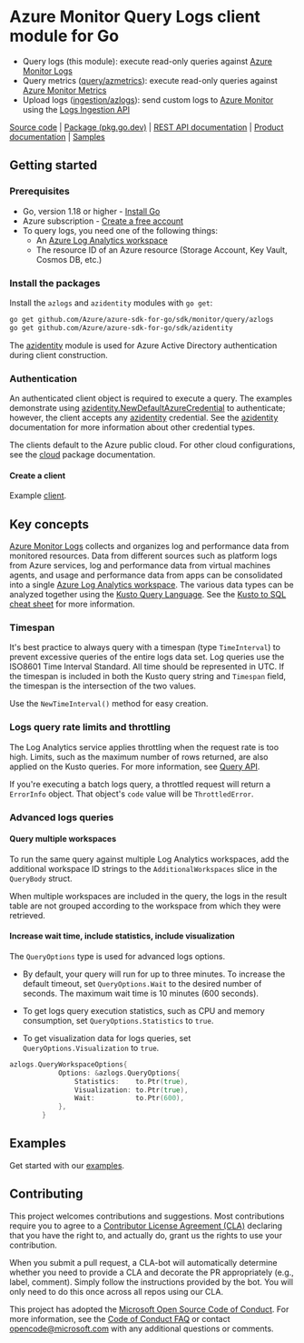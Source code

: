 # Azure Monitor Query Logs client module for Go

* Query logs (this module): execute read-only queries against [Azure Monitor Logs][logs_overview]
* Query metrics ([query/azmetrics][azmetrics]): execute read-only queries against [Azure Monitor Metrics][metrics_overview]
* Upload logs ([ingestion/azlogs][ingestion_azlogs]): send custom logs to [Azure Monitor][azure_monitor_overview] using the [Logs Ingestion API][ingestion_overview]

[Source code][source_code] | [Package (pkg.go.dev)][pkg_go] | [REST API documentation][monitor_rest_docs] | [Product documentation][monitor_docs] | [Samples][examples]

## Getting started

### Prerequisites

* Go, version 1.18 or higher - [Install Go](https://go.dev/doc/install)
* Azure subscription - [Create a free account][azure_sub]
* To query logs, you need one of the following things:
  * An [Azure Log Analytics workspace][log_analytics_workspace_create]
  * The resource ID of an Azure resource (Storage Account, Key Vault, Cosmos DB, etc.)

### Install the packages

Install the `azlogs` and `azidentity` modules with `go get`:

```bash
go get github.com/Azure/azure-sdk-for-go/sdk/monitor/query/azlogs
go get github.com/Azure/azure-sdk-for-go/sdk/azidentity
```

The [azidentity][azure_identity] module is used for Azure Active Directory authentication during client construction.

### Authentication

An authenticated client object is required to execute a query. The examples demonstrate using [azidentity.NewDefaultAzureCredential][default_cred_ref] to authenticate; however, the client accepts any [azidentity][azure_identity] credential. See the [azidentity][azure_identity] documentation for more information about other credential types.

The clients default to the Azure public cloud. For other cloud configurations, see the [cloud][cloud_documentation] package documentation.

#### Create a client

Example [client][example_client].

## Key concepts

[Azure Monitor Logs][logs_overview] collects and organizes log and performance data from monitored resources. Data from different sources such as platform logs from Azure services, log and performance data from virtual machines agents, and usage and performance data from apps can be consolidated into a single [Azure Log Analytics workspace][log_analytics_workspace]. The various data types can be analyzed together using the [Kusto Query Language][kusto_query_language]. See the [Kusto to SQL cheat sheet][kusto_to_sql] for more information.

### Timespan

It's best practice to always query with a timespan (type `TimeInterval`) to prevent excessive queries of the entire logs data set. Log queries use the ISO8601 Time Interval Standard. All time should be represented in UTC. If the timespan is included in both the Kusto query string and `Timespan` field, the timespan is the intersection of the two values.

Use the `NewTimeInterval()` method for easy creation.

### Logs query rate limits and throttling

The Log Analytics service applies throttling when the request rate is too high. Limits, such as the maximum number of rows returned, are also applied on the Kusto queries. For more information, see [Query API][service_limits].

If you're executing a batch logs query, a throttled request will return a `ErrorInfo` object. That object's `code` value will be `ThrottledError`.

### Advanced logs queries

#### Query multiple workspaces

To run the same query against multiple Log Analytics workspaces, add the additional workspace ID strings to the `AdditionalWorkspaces` slice in the `QueryBody` struct. 

When multiple workspaces are included in the query, the logs in the result table are not grouped according to the workspace from which they were retrieved.

#### Increase wait time, include statistics, include visualization

The `QueryOptions` type is used for advanced logs options.

* By default, your query will run for up to three minutes. To increase the default timeout, set `QueryOptions.Wait` to the desired number of seconds. The maximum wait time is 10 minutes (600 seconds).

* To get logs query execution statistics, such as CPU and memory consumption, set `QueryOptions.Statistics` to `true`.

* To get visualization data for logs queries, set `QueryOptions.Visualization` to `true`.

```go
azlogs.QueryWorkspaceOptions{
			Options: &azlogs.QueryOptions{
				Statistics:    to.Ptr(true),
				Visualization: to.Ptr(true),
				Wait:          to.Ptr(600),
			},
		}
```

## Examples

Get started with our [examples][examples].

## Contributing

This project welcomes contributions and suggestions. Most contributions require you to agree to a [Contributor License Agreement (CLA)][cla] declaring that you have the right to, and actually do, grant us the rights to use your contribution.

When you submit a pull request, a CLA-bot will automatically determine whether you need to provide a CLA and decorate
the PR appropriately (e.g., label, comment). Simply follow the instructions provided by the bot. You will only need to
do this once across all repos using our CLA.

This project has adopted the [Microsoft Open Source Code of Conduct][coc]. For more information, see
the [Code of Conduct FAQ][coc_faq] or contact [opencode@microsoft.com][coc_contact] with any additional questions or
comments.

<!-- LINKS -->
[azmetrics]: https://pkg.go.dev/github.com/Azure/azure-sdk-for-go/sdk/monitor/query/azmetrics
[azure_identity]: https://pkg.go.dev/github.com/Azure/azure-sdk-for-go/sdk/azidentity
[azure_sub]: https://azure.microsoft.com/free/
[azure_monitor_overview]: https://learn.microsoft.com/azure/azure-monitor/overview
[cloud_documentation]: https://pkg.go.dev/github.com/Azure/azure-sdk-for-go/sdk/azcore/cloud
[default_cred_ref]: https://github.com/Azure/azure-sdk-for-go/tree/main/sdk/azidentity#defaultazurecredential
[example_client]: https://pkg.go.dev/github.com/Azure/azure-sdk-for-go/sdk/monitor/query/azlogs#example-NewClient
[examples]: https://pkg.go.dev/github.com/Azure/azure-sdk-for-go/sdk/monitor/query/azlogs#pkg-examples
[ingestion_azlogs]: https://pkg.go.dev/github.com/Azure/azure-sdk-for-go/sdk/monitor/ingestion/azlogs
[ingestion_overview]: https://learn.microsoft.com/azure/azure-monitor/logs/logs-ingestion-api-overview
[kusto_query_language]: https://learn.microsoft.com/azure/data-explorer/kusto/query/
[kusto_to_sql]: https://learn.microsoft.com/azure/data-explorer/kusto/query/sqlcheatsheet
[log_analytics_workspace]: https://learn.microsoft.com/azure/azure-monitor/logs/log-analytics-workspace-overview
[log_analytics_workspace_create]: https://learn.microsoft.com/azure/azure-monitor/logs/quick-create-workspace
[logs_overview]: https://learn.microsoft.com/azure/azure-monitor/logs/data-platform-logs
[metrics_overview]: https://learn.microsoft.com/azure/azure-monitor/essentials/data-platform-metrics
[monitor_docs]: https://learn.microsoft.com/azure/azure-monitor/
[monitor_rest_docs]: https://learn.microsoft.com/rest/api/monitor/
[pkg_go]: https://pkg.go.dev/github.com/Azure/azure-sdk-for-go/sdk/monitor/query/azlogs
[service_limits]: https://learn.microsoft.com/azure/azure-monitor/service-limits#la-query-api
[source_code]: https://github.com/Azure/azure-sdk-for-go/tree/main/sdk/monitor/query/azlogs
[cla]: https://cla.microsoft.com
[coc]: https://opensource.microsoft.com/codeofconduct/
[coc_faq]: https://opensource.microsoft.com/codeofconduct/faq/
[coc_contact]: mailto:opencode@microsoft.com